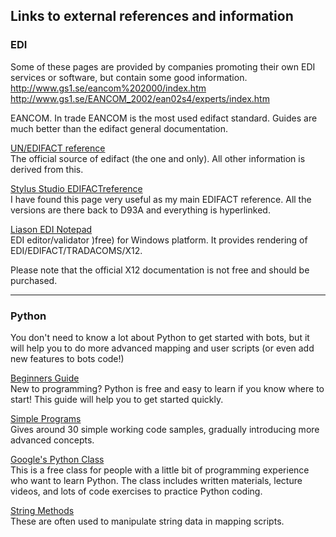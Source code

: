 ## Links to external references and information 

### EDI

Some of these pages are provided by companies promoting their own EDI services
or software, but contain some good information.  
<http://www.gs1.se/eancom%202000/index.htm>
<http://www.gs1.se/EANCOM_2002/ean02s4/experts/index.htm>

EANCOM. In trade EANCOM is the most used edifact standard. Guides are
much better than the edifact general documentation.

[UN/EDIFACT reference](http://www.unece.org/trade/untdid/Welcome.html)  
The official source of edifact (the one and only). All other
information is derived from this.

[Stylus Studio EDIFACTreference](http://www.stylusstudio.com/edifact/frames.htm)  
I have found this page very useful as my main EDIFACT reference. All
the versions are there back to D93A and everything is hyperlinked.

[Liason EDI Notepad](http://liaison.com/products/integrate/edi/edi-notepad)  
EDI editor/validator )free) for Windows platform. It provides rendering
of EDI/EDIFACT/TRADACOMS/X12.

Please note that the official X12 documentation is not free and should
be purchased.



------------------------------------------------------------------------

### Python

You don't need to know a lot about Python to get started with bots, but
it will help you to do more advanced mapping and user scripts (or even
add new features to bots code!)

[Beginners Guide](http://wiki.python.org/moin/BeginnersGuide)  
New to programming? Python is free and easy to learn if you know where
to start! This guide will help you to get started quickly.

[Simple Programs](http://wiki.python.org/moin/SimplePrograms)  
Gives around 30 simple working code samples, gradually introducing more
advanced concepts.

[Google's Python Class](http://code.google.com/edu/languages/google-python-class/)  
This is a free class for people with a little bit of programming
experience who want to learn Python. The class includes written
materials, lecture videos, and lots of code exercises to practice Python
coding.

[String Methods](http://docs.python.org/library/stdtypes.html#string-methods)  
These are often used to manipulate string data in mapping scripts.

